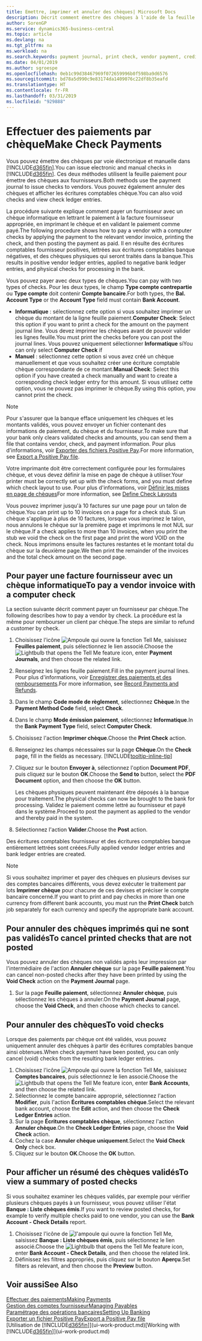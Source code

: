 ```yaml
---
title: Emettre, imprimer et annuler des chèques| Microsoft Docs
description: Décrit comment émettre des chèques à l'aide de la feuille paiement, imprimer des chèques, et annuler ou afficher les écritures comptables chèque dans Business Central.
author: SorenGP
ms.service: dynamics365-business-central
ms.topic: article
ms.devlang: na
ms.tgt_pltfrm: na
ms.workload: na
ms.search.keywords: payment journal, print check, vendor payment, creditor, debt, balance due, AP
ms.date: 04/01/2019
ms.author: sgroespe
ms.openlocfilehash: 0eb1c99d38467969f072659996b0f598ba9d6576
ms.sourcegitcommit: bd78a5d990c9e83174da1409076c22df8b35eafd
ms.translationtype: HT
ms.contentlocale: fr-FR
ms.lasthandoff: 03/31/2019
ms.locfileid: "929888"
---
```

# <a name="make-check-payments"></a><span data-ttu-id="2dc7b-103">Effectuer des paiements par chèque</span><span class="sxs-lookup"><span data-stu-id="2dc7b-103">Make Check Payments</span></span>
<span data-ttu-id="2dc7b-104">Vous pouvez émettre des chèques par voie électronique et manuelle dans [!INCLUDE[d365fin](includes/d365fin_md.md)].</span><span class="sxs-lookup"><span data-stu-id="2dc7b-104">You can issue electronic and manual checks in [!INCLUDE[d365fin](includes/d365fin_md.md)].</span></span> <span data-ttu-id="2dc7b-105">Ces deux méthodes utilisent la feuille paiement pour émettre des chèques aux fournisseurs.</span><span class="sxs-lookup"><span data-stu-id="2dc7b-105">Both methods use the payment journal to issue checks to vendors.</span></span> <span data-ttu-id="2dc7b-106">Vous pouvez également annuler des chèques et afficher les écritures comptables chèque.</span><span class="sxs-lookup"><span data-stu-id="2dc7b-106">You can also void checks and view check ledger entries.</span></span>

<span data-ttu-id="2dc7b-107">La procédure suivante explique comment payer un fournisseur avec un chèque informatique en lettrant le paiement à la facture fournisseur appropriée, en imprimant le chèque et en validant le paiement comme payé.</span><span class="sxs-lookup"><span data-stu-id="2dc7b-107">The following procedure shows how to pay a vendor with a computer checks by applying the payment to the relevant vendor invoice, printing the check, and then posting the payment as paid.</span></span> <span data-ttu-id="2dc7b-108">Il en résulte des écritures comptables fournisseur positives, lettrées aux écritures comptables banque négatives, et des chèques physiques qui seront traités dans la banque.</span><span class="sxs-lookup"><span data-stu-id="2dc7b-108">This results in positive vendor ledger entries, applied to negative bank ledger entries, and physical checks for processing in the bank.</span></span>

<span data-ttu-id="2dc7b-109">Vous pouvez payer avec deux types de chèques.</span><span class="sxs-lookup"><span data-stu-id="2dc7b-109">You can pay with two types of checks.</span></span> <span data-ttu-id="2dc7b-110">Pour les deux types, le champ **Type compte contrepartie** ou **Type compte** doit contenir **Compte bancaire**.</span><span class="sxs-lookup"><span data-stu-id="2dc7b-110">For both types, the **Bal. Account Type** or the **Account Type** field must contain **Bank Account**.</span></span>

- <span data-ttu-id="2dc7b-111">**Informatique** : sélectionnez cette option si vous souhaitez imprimer un chèque du montant de la ligne feuille paiement.</span><span class="sxs-lookup"><span data-stu-id="2dc7b-111">**Computer Check**: Select this option if you want to print a check for the amount on the payment journal line.</span></span> <span data-ttu-id="2dc7b-112">Vous devez imprimer les chèques avant de pouvoir valider les lignes feuille.</span><span class="sxs-lookup"><span data-stu-id="2dc7b-112">You must print the checks before you can post the journal lines.</span></span> <span data-ttu-id="2dc7b-113">Vous pouvez uniquement sélectionner **Informatique** si</span><span class="sxs-lookup"><span data-stu-id="2dc7b-113">You can only select **Computer Check** if</span></span>
- <span data-ttu-id="2dc7b-114">**Manuel** : sélectionnez cette option si vous avez créé un chèque manuellement et que vous souhaitez créer une écriture comptable chèque correspondante de ce montant.</span><span class="sxs-lookup"><span data-stu-id="2dc7b-114">**Manual Check**: Select this option if you have created a check manually and want to create a corresponding check ledger entry for this amount.</span></span> <span data-ttu-id="2dc7b-115">Si vous utilisez cette option, vous ne pouvez pas imprimer le chèque.</span><span class="sxs-lookup"><span data-stu-id="2dc7b-115">By using this option, you cannot print the check.</span></span>

> [!NOTE]  
> <span data-ttu-id="2dc7b-116">Pour s'assurer que la banque efface uniquement les chèques et les montants validés, vous pouvez envoyer un fichier contenant des informations de paiement, du chèque et du fournisseur.</span><span class="sxs-lookup"><span data-stu-id="2dc7b-116">To make sure that your bank only clears validated checks and amounts, you can send them a file that contains vendor, check, and payment information.</span></span> <span data-ttu-id="2dc7b-117">Pour plus d'informations, voir [Exporter des fichiers Positive Pay](finance-how-positive-pay.md).</span><span class="sxs-lookup"><span data-stu-id="2dc7b-117">For more information, see [Export a Positive Pay file](finance-how-positive-pay.md).</span></span>

<span data-ttu-id="2dc7b-118">Votre imprimante doit être correctement configurée pour les formulaires chèque, et vous devez définir la mise en page de chèque à utiliser.</span><span class="sxs-lookup"><span data-stu-id="2dc7b-118">Your printer must be correctly set up with the check forms, and you must define which check layout to use.</span></span> <span data-ttu-id="2dc7b-119">Pour plus d'informations, voir [Définir les mises en page de chèques](finance-how-define-check-layouts.md)</span><span class="sxs-lookup"><span data-stu-id="2dc7b-119">For more information, see [Define Check Layouts](finance-how-define-check-layouts.md)</span></span>

<span data-ttu-id="2dc7b-120">Vous pouvez imprimer jusqu'à 10 factures sur une page pour un talon de chèque.</span><span class="sxs-lookup"><span data-stu-id="2dc7b-120">You can print up to 10 invoices on a page for a check stub.</span></span> <span data-ttu-id="2dc7b-121">Si un chèque s'applique à plus de 10 factures, lorsque vous imprimez le talon, nous annulons le chèque sur la première page et imprimons le mot NUL sur le chèque.</span><span class="sxs-lookup"><span data-stu-id="2dc7b-121">If a check applies to more than 10 invoices, when you print the stub we void the check on the first page and print the word VOID on the check.</span></span> <span data-ttu-id="2dc7b-122">Nous imprimons ensuite les factures restantes et le montant total du chèque sur la deuxième page.</span><span class="sxs-lookup"><span data-stu-id="2dc7b-122">We then print the remainder of the invoices and the total check amount on the second page.</span></span> 

## <a name="to-pay-a-vendor-invoice-with-a-computer-check"></a><span data-ttu-id="2dc7b-123">Pour payer une facture fournisseur avec un chèque informatique</span><span class="sxs-lookup"><span data-stu-id="2dc7b-123">To pay a vendor invoice with a computer check</span></span>
<span data-ttu-id="2dc7b-124">La section suivante décrit comment payer un fournisseur par chèque.</span><span class="sxs-lookup"><span data-stu-id="2dc7b-124">The following describes how to pay a vendor by check.</span></span> <span data-ttu-id="2dc7b-125">La procédure est la même pour rembourser un client par chèque.</span><span class="sxs-lookup"><span data-stu-id="2dc7b-125">The steps are similar to refund a customer by check.</span></span>

1. <span data-ttu-id="2dc7b-126">Choisissez l'icône ![Ampoule qui ouvre la fonction Tell Me](media/ui-search/search_small.png "Dites-moi ce que vous voulez faire"), saisissez **Feuilles paiement**, puis sélectionnez le lien associé.</span><span class="sxs-lookup"><span data-stu-id="2dc7b-126">Choose the ![Lightbulb that opens the Tell Me feature](media/ui-search/search_small.png "Tell me what you want to do") icon, enter **Payment Journals**, and then choose the related link.</span></span>
2. <span data-ttu-id="2dc7b-127">Renseignez les lignes feuille paiement.</span><span class="sxs-lookup"><span data-stu-id="2dc7b-127">Fill in the payment journal lines.</span></span> <span data-ttu-id="2dc7b-128">Pour plus d'informations, voir [Enregistrer des paiements et des remboursements](payables-how-post-payments-refunds.md).</span><span class="sxs-lookup"><span data-stu-id="2dc7b-128">For more information, see [Record Payments and Refunds](payables-how-post-payments-refunds.md).</span></span>
3. <span data-ttu-id="2dc7b-129">Dans le champ **Code mode de règlement**, sélectionnez **Chèque**.</span><span class="sxs-lookup"><span data-stu-id="2dc7b-129">In the **Payment Method Code** field, select **Check**.</span></span>
4. <span data-ttu-id="2dc7b-130">Dans le champ **Mode émission paiement**, sélectionnez **Informatique**.</span><span class="sxs-lookup"><span data-stu-id="2dc7b-130">In the **Bank Payment Type** field, select **Computer Check**.</span></span>
5. <span data-ttu-id="2dc7b-131">Choisissez l'action **Imprimer chèque**.</span><span class="sxs-lookup"><span data-stu-id="2dc7b-131">Choose the **Print Check** action.</span></span>
6. <span data-ttu-id="2dc7b-132">Renseignez les champs nécessaires sur la page **Chèque**.</span><span class="sxs-lookup"><span data-stu-id="2dc7b-132">On the **Check** page, fill in the fields as necessary.</span></span> [!INCLUDE[tooltip-inline-tip](includes/tooltip-inline-tip_md.md)]
7. <span data-ttu-id="2dc7b-133">Cliquez sur le bouton **Envoyer à**, sélectionnez l'option **Document PDF**, puis cliquez sur le bouton **OK**.</span><span class="sxs-lookup"><span data-stu-id="2dc7b-133">Choose the **Send to** button, select the **PDF Document** option, and then choose the **OK** button.</span></span>

    <span data-ttu-id="2dc7b-134">Les chèques physiques peuvent maintenant être déposés à la banque pour traitement.</span><span class="sxs-lookup"><span data-stu-id="2dc7b-134">The physical checks can now be brought to the bank for processing.</span></span> <span data-ttu-id="2dc7b-135">Validez le paiement comme lettré au fournisseur et payé dans le système.</span><span class="sxs-lookup"><span data-stu-id="2dc7b-135">Proceed to post the payment as applied to the vendor and thereby paid in the system.</span></span>
8. <span data-ttu-id="2dc7b-136">Sélectionnez l'action **Valider**.</span><span class="sxs-lookup"><span data-stu-id="2dc7b-136">Choose the **Post** action.</span></span>

<span data-ttu-id="2dc7b-137">Des écritures comptables fournisseur et des écritures comptables banque entièrement lettrées sont créées.</span><span class="sxs-lookup"><span data-stu-id="2dc7b-137">Fully applied vendor ledger entries and bank ledger entries are created.</span></span>

> [!NOTE]  
> <span data-ttu-id="2dc7b-138">Si vous souhaitez imprimer et payer des chèques en plusieurs devises sur des comptes bancaires différents, vous devez exécuter le traitement par lots **Imprimer chèque** pour chacune de ces devises et préciser le compte bancaire concerné.</span><span class="sxs-lookup"><span data-stu-id="2dc7b-138">If you want to print and pay checks in more than one currency from different bank accounts, you must run the **Print Check** batch job separately for each currency and specify the appropriate bank account.</span></span>

## <a name="to-cancel-printed-checks-that-are-not-posted"></a><span data-ttu-id="2dc7b-139">Pour annuler des chèques imprimés qui ne sont pas validés</span><span class="sxs-lookup"><span data-stu-id="2dc7b-139">To cancel printed checks that are not posted</span></span>
<span data-ttu-id="2dc7b-140">Vous pouvez annuler des chèques non validés après leur impression par l'intermédiaire de l'action **Annuler chèque** sur la page **Feuille paiement**.</span><span class="sxs-lookup"><span data-stu-id="2dc7b-140">You can cancel non-posted checks after they have been printed by using the **Void Check** action on the **Payment Journal** page.</span></span>

1. <span data-ttu-id="2dc7b-141">Sur la page **Feuille paiement**, sélectionnez **Annuler chèque**, puis sélectionnez les chèques à annuler.</span><span class="sxs-lookup"><span data-stu-id="2dc7b-141">On the **Payment Journal** page, choose the **Void Check**, and then choose which checks to cancel.</span></span>

## <a name="to-void-checks"></a><span data-ttu-id="2dc7b-142">Pour annuler des chèques</span><span class="sxs-lookup"><span data-stu-id="2dc7b-142">To void checks</span></span>
<span data-ttu-id="2dc7b-143">Lorsque des paiements par chèque ont été validés, vous pouvez uniquement annuler des chèques à partir des écritures comptables banque ainsi obtenues.</span><span class="sxs-lookup"><span data-stu-id="2dc7b-143">When check payment have been posted, you can only cancel (void) checks from the resulting bank ledger entries.</span></span>

1. <span data-ttu-id="2dc7b-144">Choisissez l'icône ![Ampoule qui ouvre la fonction Tell Me](media/ui-search/search_small.png "Dites-moi ce que vous voulez faire"), saisissez **Comptes bancaires**, puis sélectionnez le lien associé.</span><span class="sxs-lookup"><span data-stu-id="2dc7b-144">Choose the ![Lightbulb that opens the Tell Me feature](media/ui-search/search_small.png "Tell me what you want to do") icon, enter **Bank Accounts**, and then choose the related link.</span></span>
2. <span data-ttu-id="2dc7b-145">Sélectionnez le compte bancaire approprié, sélectionnez l'action **Modifier**, puis l'action **Écritures comptables chèque**.</span><span class="sxs-lookup"><span data-stu-id="2dc7b-145">Select the relevant bank account, choose the **Edit** action, and then choose the **Check Ledger Entries** action.</span></span>
3. <span data-ttu-id="2dc7b-146">Sur la page **Écritures comptables chèque**, sélectionnez l'action **Annuler chèque**.</span><span class="sxs-lookup"><span data-stu-id="2dc7b-146">On the **Check Ledger Entries** page, choose the **Void Check** action.</span></span>
4. <span data-ttu-id="2dc7b-147">Cochez la case **Annuler chèque uniquement**.</span><span class="sxs-lookup"><span data-stu-id="2dc7b-147">Select the **Void Check Only** check box.</span></span>
5. <span data-ttu-id="2dc7b-148">Cliquez sur le bouton **OK**.</span><span class="sxs-lookup"><span data-stu-id="2dc7b-148">Choose the **OK** button.</span></span>

## <a name="to-view-a-summary-of-posted-checks"></a><span data-ttu-id="2dc7b-149">Pour afficher un résumé des chèques validés</span><span class="sxs-lookup"><span data-stu-id="2dc7b-149">To view a summary of posted checks</span></span>
<span data-ttu-id="2dc7b-150">Si vous souhaitez examiner les chèques validés, par exemple pour vérifier plusieurs chèques payés à un fournisseur, vous pouvez utiliser l'état **Banque : Liste chèques émis**.</span><span class="sxs-lookup"><span data-stu-id="2dc7b-150">If you want to review posted checks, for example to verify multiple checks paid to one vendor, you can use the **Bank Account - Check Details** report.</span></span>
1. <span data-ttu-id="2dc7b-151">Choisissez l'icône de ![l'ampoule qui ouvre la fonction Tell Me](media/ui-search/search_small.png "Dites-moi ce que vous voulez faire"), saisissez **Banque : Liste chèques émis**, puis sélectionnez le lien associé.</span><span class="sxs-lookup"><span data-stu-id="2dc7b-151">Choose the ![Lightbulb that opens the Tell Me feature](media/ui-search/search_small.png "Tell me what you want to do") icon, enter **Bank Account - Check Details**, and then choose the related link.</span></span>
2. <span data-ttu-id="2dc7b-152">Définissez les filtres appropriés, puis cliquez sur le bouton **Aperçu**.</span><span class="sxs-lookup"><span data-stu-id="2dc7b-152">Set filters as relevant, and then choose the **Preview** button.</span></span>

## <a name="see-also"></a><span data-ttu-id="2dc7b-153">Voir aussi</span><span class="sxs-lookup"><span data-stu-id="2dc7b-153">See Also</span></span>
[<span data-ttu-id="2dc7b-154">Effectuer des paiements</span><span class="sxs-lookup"><span data-stu-id="2dc7b-154">Making Payments</span></span>](payables-make-payments.md)  
[<span data-ttu-id="2dc7b-155">Gestion des comptes fournisseur</span><span class="sxs-lookup"><span data-stu-id="2dc7b-155">Managing Payables</span></span>](payables-manage-payables.md)  
[<span data-ttu-id="2dc7b-156">Paramétrage des opérations bancaires</span><span class="sxs-lookup"><span data-stu-id="2dc7b-156">Setting Up Banking</span></span>](bank-setup-banking.md)  
[<span data-ttu-id="2dc7b-157">Exporter un fichier Positive Pay</span><span class="sxs-lookup"><span data-stu-id="2dc7b-157">Export a Positive Pay file</span></span>](finance-how-positive-pay.md)  
<span data-ttu-id="2dc7b-158">[Utilisation de [!INCLUDE[d365fin](includes/d365fin_md.md)]](ui-work-product.md)</span><span class="sxs-lookup"><span data-stu-id="2dc7b-158">[Working with [!INCLUDE[d365fin](includes/d365fin_md.md)]](ui-work-product.md)</span></span>  
